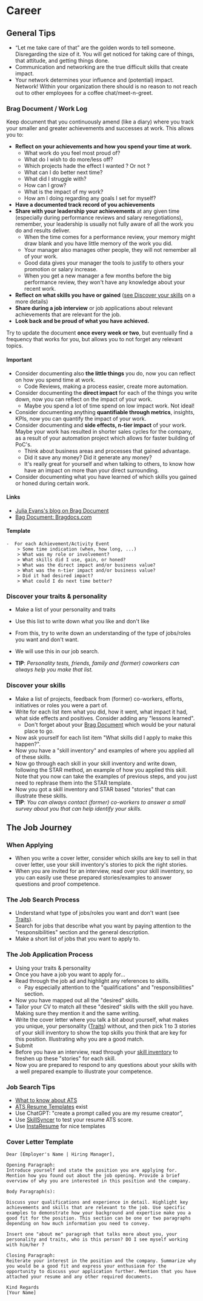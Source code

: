 # Career

## General Tips

* “Let me take care of that” are the golden words to tell someone. Disregarding the size of it. You will get noticed for taking care of things, that attitude, and getting things done.
* Communication and networking are the true difficult skills that create impact.
* Your network determines your influence and (potential) impact. Network! Within your organization there should is no reason to not reach out to other employees for a coffee chat/meet-n-greet.

### Brag Document / Work Log

Keep document that you continuously amend (like a diary) where you track your smaller and greater achievements and successes at work. This allows you to:
* **Reflect on your achievements and how you spend your time at work.**
    * What work do you feel most proud of?
    * What do I wish to do more/less off?
    * Which projects hade the effect I wanted ? Or not ?
    * What can I do better next time?
    * What did I struggle with?
    * How can I grow?
    * What is the impact of my work?
    * How am I doing regarding any goals I set for myself?
* **Have a documented track record of you achievements**
* **Share with your leadership your achievements** at any given time (especially during performance reviews and salary renegotiations), remember, your leadership is usually not fully aware of all the work you do and results deliver.
    * When the time comes for a performance review, your memory might draw blank and you have little memory of the work you did.
    * Your manager also manages other people, they will not remember all of your work.
    * Good data gives your manager the tools to justify to others your promotion or salary increase.
    * When you get a new manager a few months before the big performance review, they won't have any knowledge about your recent work.
* **Reflect on what skills you have or gained** ([see Discover your skills](#discover-your-skills) on a more details)
* **Share during a job interview** or job applications about relevant achievements that are relevant for the job.
* **Look back and be proud of what you have achieved.**

Try to update the document **once every week or two**, but eventually find a frequency that works for you, but allows you to not forget any relevant topics.

#### Important

* Consider documenting also **the little things** you do, now you can reflect on how you spend time at work.
    * Code Reviews, making a process easier, create more automation.
* Consider documenting the **direct impact** for each of the things you write down, now you can reflect on the impact of your work.
    * Maybe you spend a lot of time spend on low impact work. Not ideal!
* Consider documenting anything **quantifiable through metrics**, insights, KPIs, now you can quantify the impact of your work.
* Consider documenting and **side effects, n-tier impact** of your work. Maybe your work has resulted in shorter sales cycles for the company, as a result of your automation project which allows for faster building of PoC's.
    * Think about business areas and processes that gained advantage.
    * Did it save any money? Did it generate any money?
    * It's really great for yourself and when talking to others, to know how have an impact on more than your direct surrounding.
* Consider documenting what you have learned of which skills you gained or honed during certain work.

#### Links

* [Julia Evans's blog on Brag Document](https://jvns.ca/blog/brag-documents/)
* [Bag Document: Bragdocs.com](https://www.bragdocs.com/)

#### Template
```
-  For each Achievement/Activity Event
    > Some time indication (when, how long, ...)
    > What was my role or involvement?
    > What skills did I use, gain, or honed?
    > What was the direct impact and/or business value?
    > What was the n-tier impact and/or business value?
    > Did it had desired impact?
    > What could I do next time better?
```

### Discover your traits & personality

* Make a list of your personality and traits
* Use this list to write down what you like and don't like
* From this, try to write down an understanding of the type of jobs/roles you want and don't want.
* We will use this in our job search.

* **TIP**: *Personality tests, friends, family and (former) coworkers can always help you make that list.*

### Discover your skills

* Make a list of projects, feedback from (former) co-workers, efforts, initiatives or roles you were a part of.
* Write for each list item what you did, how it went, what impact it had, what side effects and positives. Consider adding any "lessons learned".
    * Don't forget about your [Brag Document](#brag-document--work-log) which would be your natural place to go.
* Now ask yourself for each list item "What skills did I apply to make this happen?".
* Now you have a "skill inventory" and examples of where you applied all of these skills.
* Now go through each skill in your skill inventory and write down, following the STAR method, an example of how you applied this skill. Note that you now can take the examples of previous steps, and you just need to rephrase them into the STAR template.
* Now you got a skill inventory and STAR based "stories" that can illustrate these skills.
* **TIP**: *You can always contact (former) co-workers to answer a small survey about you that can help identify your skills.*

## The Job Journey

### When Applying

* When you write a cover letter, consider which skills are key to sell in that cover letter, use your skill inventory's stories to pick the right stories.
* When you are invited for an interview, read over your skill inventory, so you can easily use these prepared stories/examples to answer questions and proof competence.

### The Job Search Process

* Understand what type of jobs/roles you want and don't want (see [Traits](#discover-your-traits--personality)).
* Search for jobs that describe what you want by paying attention to the "responsibilities" section and the general description.
* Make a short list of jobs that you want to apply to.

### The Job Application Process

* Using your traits & personality
* Once you have a job you want to apply for...
* Read through the job ad and highlight any references to skills.
    * Pay especially attention to the "qualifications" and "responsibilities" section.
* Now you have mapped out all the "desired" skills.
* Tailor your CV to match all these "desired" skills with the skill you have. Making sure they mention it and the same writing.
* Write the cover letter where you talk a bit about yourself, what makes you unique, your personality ([Traits](#discover-your-traits--personality)) without, and then pick 1 to 3 stories of your skill inventory to show the top skills you think that are key for this position. Illustrating why you are a good match.
* Submit
* Before you have an interview, read through your [skill inventory](#discover-your-skills) to freshen up these "stories" for each skill.
* Now you are prepared to respond to any questions about your skills with a well prepared example to illustrate your competence.

### Job Search Tips

* [What to know about ATS](https://www.jobscan.co/applicant-tracking-systems#)
* [ATS Resume Templates](https://www.jobscan.co/resume-templates/ats-templates) exist
* Use ChatGPT: "create a prompt called you are my resume creator”,
* Use [SkillSyncer](www.skillsyncer.com) to test your resume ATS score.
* Use [InstaResume](www.instaresume.io) for nice templates

### Cover Letter Template
```
Dear [Employer's Name | Hiring Manager],

Opening Paragraph:
Introduce yourself and state the position you are applying for. Mention how you found out about the job opening. Provide a brief overview of why you are interested in this position and the company.

Body Paragraph(s):

Discuss your qualifications and experience in detail. Highlight key achievements and skills that are relevant to the job. Use specific examples to demonstrate how your background and expertise make you a good fit for the position. This section can be one or two paragraphs depending on how much information you need to convey.

Insert one "about me" paragraph that talks more about you, your personality and traits, who is this person? DO I see myself working with him/her ?

Closing Paragraph:
Reiterate your interest in the position and the company. Summarize why you would be a good fit and express your enthusiasm for the opportunity to discuss your application further. Mention that you have attached your resume and any other required documents.

Kind Regards
[Your Name]
```
